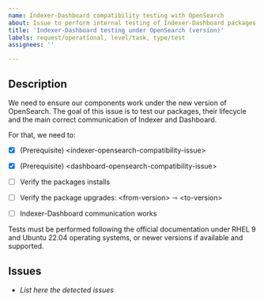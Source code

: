 ```yaml
---
name: Indexer-Dashboard compatibility testing with OpenSearch
about: Issue to perform internal testing of Indexer-Dashboard packages under a new version of OpenSearch
title: 'Indexer-Dashboard testing under OpenSearch (version)'
labels: request/operational, level/task, type/test
assignees: ''

---
```



## Description

We need to ensure our components work under the new version of OpenSearch. The goal of this issue is to test our packages, their lifecycle and the main correct communication of Indexer and Dashboard.

For that, we need to:

- [x] (Prerequisite) \<indexer-opensearch-compatibility-issue> 
- [x] (Prerequisite) \<dashboard-opensearch-compatibility-issue>
- [ ] Verify the packages installs
- [ ] Verify the package upgrades: \<from-version> ⇾ \<to-version>
- [ ] Indexer-Dashboard communication works


Tests must be performed following the official documentation under RHEL 9 and Ubuntu 22.04 operating systems, or newer versions if available and supported.

## Issues
-  _List here the detected issues_
